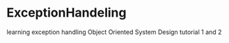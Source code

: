 # ExceptionHandeling

learning exception handling 
Object Oriented System Design tutorial 1 and 2  
